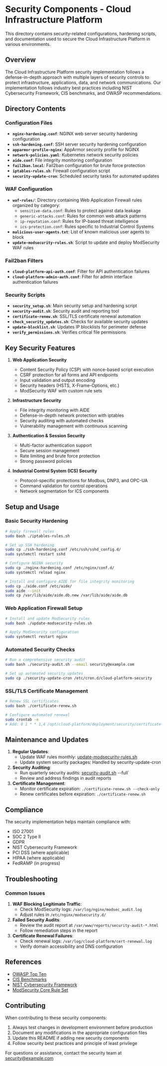 # Security Components - Cloud Infrastructure Platform

This directory contains security-related configurations, hardening scripts, and documentation used to secure the Cloud Infrastructure Platform in various environments.

## Overview

The Cloud Infrastructure Platform security implementation follows a defense-in-depth approach with multiple layers of security controls to protect infrastructure, applications, data, and network communications. Our implementation follows industry best practices including NIST Cybersecurity Framework, CIS benchmarks, and OWASP recommendations.

## Directory Contents

### Configuration Files

- **`nginx-hardening.conf`**: NGINX web server security hardening configuration
- **`ssh-hardening.conf`**: SSH server security hardening configuration
- **`apparmor-profile-nginx`**: AppArmor security profile for NGINX
- **`network-policies.yaml`**: Kubernetes network security policies
- **`aide.conf`**: File integrity monitoring configuration
- **`fail2ban.local`**: Fail2ban configuration for brute force protection
- **`iptables-rules.sh`**: Firewall configuration script
- **`security-update-cron`**: Scheduled security tasks for automated updates

### WAF Configuration

- **`waf-rules/`**: Directory containing Web Application Firewall rules organized by category:
  - `sensitive-data.conf`: Rules to protect against data leakage
  - `generic-attacks.conf`: Rules for common web attack patterns
  - `ip-reputation.conf`: Rules for IP-based threat intelligence
  - `ics-protection.conf`: Rules specific to Industrial Control Systems
- **`malicious-user-agents.txt`**: List of known malicious user agents to block
- **`update-modsecurity-rules.sh`**: Script to update and deploy ModSecurity WAF rules

### Fail2ban Filters

- **`cloud-platform-api-auth.conf`**: Filter for API authentication failures
- **`cloud-platform-admin-auth.conf`**: Filter for admin interface authentication failures

### Security Scripts

- **`security_setup.sh`**: Main security setup and hardening script
- **`security-audit.sh`**: Security audit and reporting tool
- **`certificate-renew.sh`**: SSL/TLS certificate renewal automation
- **`check_security_updates.sh`**: Checks for available security updates
- **`update-blocklist.sh`**: Updates IP blocklists for perimeter defense
- **`verify_permissions.sh`**: Verifies critical file permissions

## Key Security Features

1. **Web Application Security**
   - Content Security Policy (CSP) with nonce-based script execution
   - CSRF protection for all forms and API endpoints
   - Input validation and output encoding
   - Security headers (HSTS, X-Frame-Options, etc.)
   - ModSecurity WAF with custom rule sets

2. **Infrastructure Security**
   - File integrity monitoring with AIDE
   - Defense-in-depth network protection with iptables
   - Security auditing with automated checks
   - Vulnerability management with continuous scanning

3. **Authentication & Session Security**
   - Multi-factor authentication support
   - Secure session management
   - Rate limiting and brute force protection
   - Strong password policies

4. **Industrial Control System (ICS) Security**
   - Protocol-specific protections for Modbus, DNP3, and OPC-UA
   - Command validation for control operations
   - Network segmentation for ICS components

## Setup and Usage

### Basic Security Hardening

```bash
# Apply firewall rules
sudo bash ./iptables-rules.sh

# Set up SSH hardening
sudo cp ./ssh-hardening.conf /etc/ssh/sshd_config.d/
sudo systemctl restart sshd

# Configure NGINX security
sudo cp ./nginx-hardening.conf /etc/nginx/conf.d/
sudo systemctl reload nginx

# Install and configure AIDE for file integrity monitoring
sudo cp ./aide.conf /etc/aide/
sudo aide --init
sudo cp /var/lib/aide/aide.db.new /var/lib/aide/aide.db

```

### Web Application Firewall Setup

```bash
# Install and update ModSecurity rules
sudo bash ./update-modsecurity-rules.sh

# Apply ModSecurity configuration
sudo systemctl restart nginx

```

### Automated Security Checks

```bash
# Run a comprehensive security audit
sudo bash ./security-audit.sh --email security@example.com

# Set up automated security updates
sudo cp ./security-update-cron /etc/cron.d/cloud-platform-security

```

### SSL/TLS Certificate Management

```bash
# Renew SSL certificates
sudo bash ./certificate-renew.sh

# Configure automated renewal
sudo crontab -e
# Add: 0 1 * * 1,4 /opt/cloud-platform/deployment/security/certificate-renew.sh >> /var/log/cloud-platform/cert-renewal.log 2>&1

```

## Maintenance and Updates

1. **Regular Updates**:
    - Update WAF rules monthly: [update-modsecurity-rules.sh](http://update-modsecurity-rules.sh/)
    - Update system security packages: Handled by security-update-cron
2. **Security Auditing**:
    - Run quarterly security audits: [security-audit.sh](http://security-audit.sh/) --full`
    - Review and address findings in audit reports
3. **Certificate Management**:
    - Monitor certificate expiration: `./certificate-renew.sh --check-only`
    - Renew certificates before expiration: `./certificate-renew.sh`

## Compliance

The security implementation helps maintain compliance with:

- ISO 27001
- SOC 2 Type II
- GDPR
- NIST Cybersecurity Framework
- PCI DSS (where applicable)
- HIPAA (where applicable)
- FedRAMP (in progress)

## Troubleshooting

### Common Issues

1. **WAF Blocking Legitimate Traffic**:
    - Check ModSecurity logs: `/var/log/nginx/modsec_audit.log`
    - Adjust rules in `/etc/nginx/modsecurity.d/`
2. **Failed Security Audits**:
    - Review the audit report at `/var/www/reports/security-audit-*.html`
    - Follow remediation steps in the report
3. **Certificate Renewal Failures**:
    - Check renewal logs: `/var/log/cloud-platform/cert-renewal.log`
    - Verify domain accessibility and DNS configuration

## References

- [OWASP Top Ten](https://owasp.org/www-project-top-ten/)
- [CIS Benchmarks](https://www.cisecurity.org/cis-benchmarks/)
- [NIST Cybersecurity Framework](https://www.nist.gov/cyberframework)
- [ModSecurity Core Rule Set](https://coreruleset.org/)

## Contributing

When contributing to these security components:

1. Always test changes in development environment before production
2. Document any modifications in the appropriate configuration files
3. Update this README if adding new security components
4. Follow security best practices and principle of least privilege

For questions or assistance, contact the security team at [security@example.com](mailto:security@example.com)